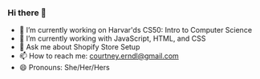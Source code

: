 ### Hi there 👋


- 🔭 I’m currently working on Harvar'ds CS50: Intro to Computer Science
- 🌱 I’m currently working with JavaScript, HTML, and CSS
- 💬 Ask me about Shopify Store Setup
- 📫 How to reach me: courtney.erndl@gmail.com
- 😄 Pronouns: She/Her/Hers

